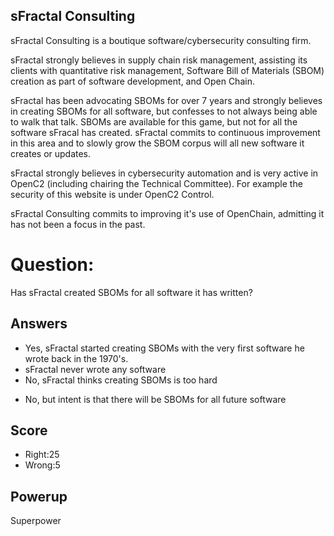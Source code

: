 ## sFractal Consulting
sFractal Consulting is a
boutique software/cybersecurity consulting firm.

sFractal strongly believes in supply chain risk management,
assisting its clients with quantitative risk management,
Software Bill of Materials (SBOM) creation
as part of software development, and Open Chain.

sFractal has been advocating SBOMs for over 7 years
and strongly believes in creating SBOMs for all software,
but confesses to not always being able to walk that talk.
SBOMs are available for this game,
but not for all the software sFracal has created.
sFractal commits to continuous improvement
in this area and to slowly grow the SBOM corpus
will all new software it creates or updates.

sFractal  strongly believes in cybersecurity automation
and is very active in OpenC2 (including
chairing the Technical Committee).
For example the security of this website is under OpenC2 Control.

sFractal Consulting commits to improving it's use of OpenChain,
admitting it has not been a focus in the past.

# Question:
Has sFractal created SBOMs for all software it has written?

## Answers
- Yes, sFractal started creating SBOMs with the very first software he wrote back in the 1970's.
- sFractal never wrote any software
- No, sFractal thinks creating SBOMs is too hard
* No, but intent is that there will be SBOMs for all future software


## Score
- Right:25
- Wrong:5

## Powerup
Superpower
